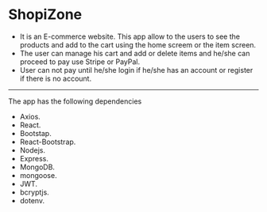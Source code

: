 # ShopiZone

- It is an E-commerce website. This app allow to the users to see the products and add to the cart using the home screem or the item screen.
- The user can manage his cart and add or delete items and he/she can proceed to pay use Stripe or PayPal.
- User can not pay until he/she login if he/she has an account or register if there is no account.

---

The app has the following dependencies

- Axios.
- React.
- Bootstap.
- React-Bootstrap.
- Nodejs.
- Express.
- MongoDB.
- mongoose.
- JWT.
- bcryptjs.
- dotenv.
